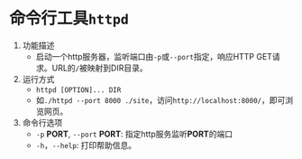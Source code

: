 # 命令行工具`httpd`
1. 功能描述
    + 启动一个http服务器，监听端口由`-p`或`--port`指定，响应HTTP GET请求。URL的`/`被映射到DIR目录。
2. 运行方式
    + `httpd [OPTION]... DIR`
    + 如`./httpd --port 8000 ./site`，访问`http://localhost:8000/`，即可浏览网页。
3. 命令行选项
    + `-p` **PORT**, `--port` **PORT**: 指定http服务监听**PORT**的端口
    + `-h`，`--help`: 打印帮助信息。
